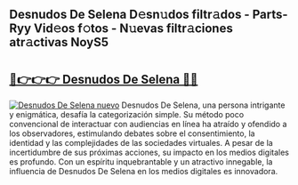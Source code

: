 ## Desnudos De Selena D𝚎sn𝚞dos filtr𝚊dos - Parts-Ryy Vid𝚎os f𝚘tos - N𝚞evas filtr𝚊ciones atr𝚊ctivas NoyS5

# <h2><a href="http://mb34ji2.tromn.icu/?c=Desnudos+De+Selena">🔗👉👉👉 Desnudos De Selena 🔗🔗</a></h2>

[![Desnudos De Selena nuevo](https://i.imgur.com/pEAQMta.gif)](http://mb34ji2.tromn.icu/?c=Desnudos+De+Selena)
Desnudos De Selena, una persona intrigante y enigmática, desafía la categorización simple. Su método poco convencional de interactuar con audiencias en línea ha atraído y ofendido a los observadores, estimulando debates sobre el consentimiento, la identidad y las complejidades de las sociedades virtuales. A pesar de la incertidumbre de sus próximas acciones, su impacto en los medios digitales es profundo. Con un espíritu inquebrantable y un atractivo innegable, la influencia de Desnudos De Selena en los medios digitales es innovadora.
